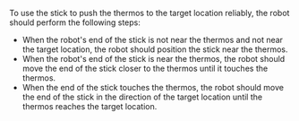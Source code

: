 To use the stick to push the thermos to the target location reliably, the robot should perform the following steps:
- When the robot's end of the stick is not near the thermos and not near the target location, the robot should position the stick near the thermos.
- When the robot's end of the stick is near the thermos, the robot should move the end of the stick closer to the thermos until it touches the thermos.
- When the end of the stick touches the thermos, the robot should move the end of the stick in the direction of the target location until the thermos reaches the target location.